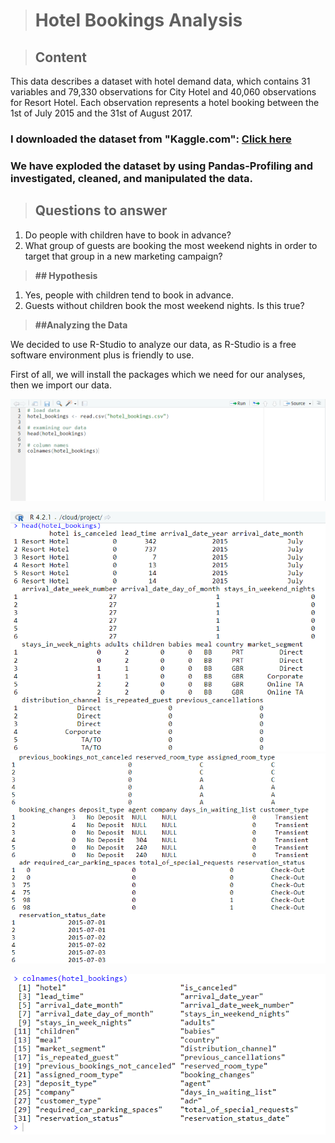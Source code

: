 > # Hotel Bookings Analysis

> ## Content
This data describes a dataset with hotel demand data, which contains 31 variables and 79,330 observations for City Hotel and 40,060 observations for Resort Hotel. Each observation represents a hotel booking between the 1st of July 2015 and the 31st of August 2017.

### I downloaded the dataset from "Kaggle.com": [Click here](https://www.kaggle.com/datasets/mojtaba142/hotel-booking)

### We have exploded the dataset by using Pandas-Profiling and investigated, cleaned, and manipulated the data.

> ## Questions to answer
1. Do people with children have to book in advance?
2. What group of guests are booking the most weekend nights in order to target that group in a new marketing campaign?

> **## Hypothesis**
1. Yes, people with children tend to book in advance.
2. Guests without children book the most weekend nights. Is this true?


> **##Analyzing the Data**

We decided to use R-Studio to analyze our data, as R-Studio is a free software environment plus is friendly to use.

First of all, we will install the packages which we need for our analyses, then we import our data.

![](images/image-1.png)

![](images/image-2.png) ![](images/image-3.png)

![](images/image-4.png)


